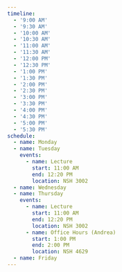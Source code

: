 ```yaml
---
timeline:
  - '9:00 AM'
  - '9:30 AM'
  - '10:00 AM'
  - '10:30 AM'
  - '11:00 AM'
  - '11:30 AM'
  - '12:00 PM'
  - '12:30 PM'
  - '1:00 PM'
  - '1:30 PM'
  - '2:00 PM'
  - '2:30 PM'
  - '3:00 PM'
  - '3:30 PM'
  - '4:00 PM'
  - '4:30 PM'
  - '5:00 PM'
  - '5:30 PM'
schedule:
  - name: Monday
  - name: Tuesday
    events:
      - name: Lecture
        start: 11:00 AM
        end: 12:20 PM
        location: NSH 3002
  - name: Wednesday
  - name: Thursday
    events:
      - name: Lecture
        start: 11:00 AM
        end: 12:20 PM
        location: NSH 3002
      - name: Office Hours (Andrea)
        start: 1:00 PM
        end: 2:00 PM
        location: NSH 4629
  - name: Friday
---
```

